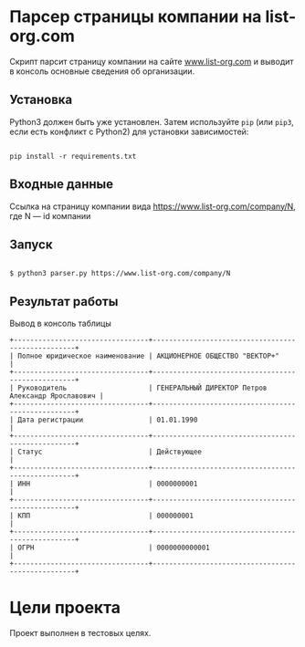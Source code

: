 # Парсер страницы компании на list-org.com

Скрипт парсит страницу компании на сайте www.list-org.com и выводит в консоль основные сведения об организации.

## Установка

Python3 должен быть уже установлен. 
Затем используйте `pip` (или `pip3`, если есть конфликт с Python2) для установки зависимостей:
```#!bash

pip install -r requirements.txt

```

## Входные данные

Ссылка на страницу компании вида https://www.list-org.com/company/N, где N — id компании

## Запуск

```#!bash

$ python3 parser.py https://www.list-org.com/company/N

```

## Результат работы

Вывод в консоль таблицы

```#!bash
+---------------------------------+---------------------------------------------------+
| Полное юридическое наименование | АКЦИОНЕРНОЕ ОБЩЕСТВО "ВЕКТОР+"                    |
+---------------------------------+---------------------------------------------------+
| Руководитель                    | ГЕНЕРАЛЬНЫЙ ДИРЕКТОР Петров Александр Ярославович |
+---------------------------------+---------------------------------------------------+
| Дата регистрации                | 01.01.1990                                        |
+---------------------------------+---------------------------------------------------+
| Статус                          | Действующее                                       |
+---------------------------------+---------------------------------------------------+
| ИНН                             | 0000000001                                        |
+---------------------------------+---------------------------------------------------+
| КПП                             | 000000001                                         |
+---------------------------------+---------------------------------------------------+
| ОГРН                            | 0000000000001                                     |
+---------------------------------+---------------------------------------------------+
```

# Цели проекта

Проект выполнен в тестовых целях.

